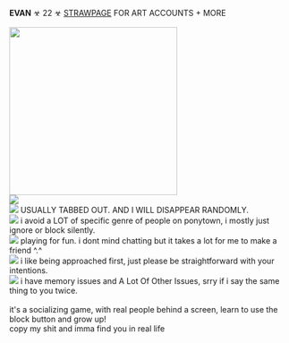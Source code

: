 **EVAN** ☣ 22 ☣ 
[STRAWPAGE](https://w0lf.straw.page) FOR ART ACCOUNTS + MORE  <br/>
<br/> <a href="https://artfight.net/attack/12233612.umm-what-the-heck"> 
<img src="https://i.imgur.com/XqTVRr0.png" height=300> <br/>
<img src="https://gifcity.carrd.co/assets/images/gallery39/59e6c9a7.gif?v=47652796">
</a>
<br/>
<img src="https://i.imgur.com/ovaff5r.gif"> USUALLY TABBED OUT. AND I WILL DISAPPEAR RANDOMLY. 
<br/>
<img src="https://gifcity.carrd.co/assets/images/gallery01/541621c7.gif?v=e3c0bc0f"> i avoid a LOT of specific genre of people on ponytown, i mostly just ignore or block silently.
<br/> 
<img src="https://gifcity.carrd.co/assets/images/gallery311/4262d959.gif?v=e3c0bc0f"> playing for fun. i dont mind chatting but it takes a lot for me to make a friend ^.^
<br/>
<img src="https://gifcity.carrd.co/assets/images/gallery311/3797eab7.gif?v=e3c0bc0f"> i like being approached first, just please be straightforward with your intentions.
<br/>
<img src="https://gifcity.carrd.co/assets/images/gallery01/9e656c08.gif?v=e3c0bc0f"> i have memory issues and A Lot Of Other Issues, srry if i say the same thing to you twice.
<br/>
<br/>
it's a socializing game, with real people behind a screen, learn to use the block button and grow up! <br/>
copy my shit and imma find you in real life
